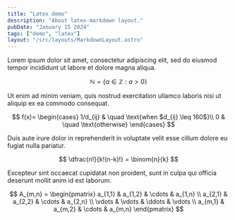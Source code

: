 ```yaml
---
title: "Latex demo"
description: "About latex-markdown layout."
pubDate: "January 15 2024"
tags: ["demo", "latex"]
layout: "/src/layouts/MarkdownLayout.astro"
---
```


Lorem ipsum dolor sit amet, consectetur adipiscing elit, sed do eiusmod tempor incididunt ut labore et dolore magna aliqua.

$$
\mathbb{N} = \{ a \in \mathbb{Z} : a > 0 \}
$$

Ut enim ad minim veniam, quis nostrud exercitation ullamco laboris nisi ut aliquip ex ea commodo consequat.

$$
f(x)=
\begin{cases}
1/d_{ij} & \quad \text{when $d_{ij} \leq 160$}\\ 
0 & \quad \text{otherwise}
\end{cases}
$$

Duis aute irure dolor in reprehenderit in voluptate velit esse cillum dolore eu fugiat nulla pariatur. 

$$
\dfrac{n!}{k!(n-k)!} = \binom{n}{k}
$$

Excepteur sint occaecat cupidatat non proident, sunt in culpa qui officia deserunt mollit anim id est laborum.

$$
A_{m,n} = 
\begin{pmatrix}
a_{1,1} & a_{1,2} & \cdots & a_{1,n} \\
a_{2,1} & a_{2,2} & \cdots & a_{2,n} \\
\vdots & \vdots & \ddots & \vdots \\
a_{m,1} & a_{m,2} & \cdots & a_{m,n} 
\end{pmatrix}
$$